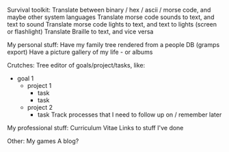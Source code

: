 Survival toolkit:
Translate between binary / hex / ascii / morse code, and maybe other system languages
Translate morse code sounds to text, and text to sound
Translate morse code lights to text, and text to lights (screen or flashlight)
Translate Braille to text, and vice versa

My personal stuff:
Have my family tree rendered from a people DB (gramps export)
Have a picture gallery of my life - or albums

Crutches:
Tree editor of goals/project/tasks, like:
- goal 1
    - project 1
        - task
        - task
    - project 2
        - task
Track processes that I need to follow up on / remember later


My professional stuff:
Curriculum Vitae
Links to stuff I've done

Other:
My games
A blog?
